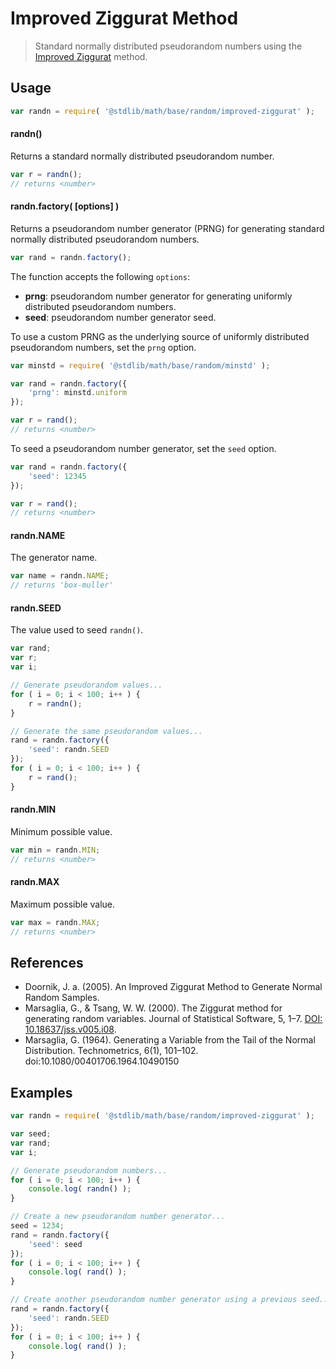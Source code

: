 Improved Ziggurat Method
===

> Standard normally distributed pseudorandom numbers using the [Improved Ziggurat][improved-ziggurat] method.


<!-- <usage> -->

## Usage

``` javascript
var randn = require( '@stdlib/math/base/random/improved-ziggurat' );
```

#### randn()

Returns a standard normally distributed pseudorandom number.

``` javascript
var r = randn();
// returns <number>
```

#### randn.factory( \[options\] )

Returns a pseudorandom number generator (PRNG) for generating standard normally distributed pseudorandom numbers.

``` javascript
var rand = randn.factory();
```

The function accepts the following `options`:

* __prng__: pseudorandom number generator for generating uniformly distributed pseudorandom numbers.
* __seed__: pseudorandom number generator seed.

To use a custom PRNG as the underlying source of uniformly distributed pseudorandom numbers, set the `prng` option.

``` javascript
var minstd = require( '@stdlib/math/base/random/minstd' );

var rand = randn.factory({
    'prng': minstd.uniform
});

var r = rand();
// returns <number>
```

To seed a pseudorandom number generator, set the `seed` option.

``` javascript
var rand = randn.factory({
    'seed': 12345
});

var r = rand();
// returns <number>
```

#### randn.NAME

The generator name.

``` javascript
var name = randn.NAME;
// returns 'box-muller'
```

#### randn.SEED

The value used to seed `randn()`.

``` javascript
var rand;
var r;
var i;

// Generate pseudorandom values...
for ( i = 0; i < 100; i++ ) {
    r = randn();
}

// Generate the same pseudorandom values...
rand = randn.factory({
    'seed': randn.SEED
});
for ( i = 0; i < 100; i++ ) {
    r = rand();
}
```

#### randn.MIN

Minimum possible value.

``` javascript
var min = randn.MIN;
// returns <number>
```

#### randn.MAX

Maximum possible value.

``` javascript
var max = randn.MAX;
// returns <number>
```

<!-- </usage> -->


<!-- <references> -->

## References

* Doornik, J. a. (2005). An Improved Ziggurat Method to Generate Normal Random Samples.
* Marsaglia, G., & Tsang, W. W. (2000). The Ziggurat method for generating random variables. Journal of Statistical Software, 5, 1–7. [DOI: 	10.18637/jss.v005.i08][marsaglia-tsang-2000].
* Marsaglia, G. (1964). Generating a Variable from the Tail of the Normal Distribution. Technometrics, 6(1), 101–102. doi:10.1080/00401706.1964.10490150


<!-- </references> -->


<!-- <examples> -->

## Examples

``` javascript
var randn = require( '@stdlib/math/base/random/improved-ziggurat' );

var seed;
var rand;
var i;

// Generate pseudorandom numbers...
for ( i = 0; i < 100; i++ ) {
    console.log( randn() );
}

// Create a new pseudorandom number generator...
seed = 1234;
rand = randn.factory({
    'seed': seed
});
for ( i = 0; i < 100; i++ ) {
    console.log( rand() );
}

// Create another pseudorandom number generator using a previous seed...
rand = randn.factory({
    'seed': randn.SEED
});
for ( i = 0; i < 100; i++ ) {
    console.log( rand() );
}
```

<!-- </examples> -->


<!-- <links> -->

[improved-ziggurat]: https://en.wikipedia.org/wiki/Box%E2%80%93Muller_transform
[marsaglia-tsang-2000]: https://www.jstatsoft.org/article/view/v005i08

<!-- </links> -->

